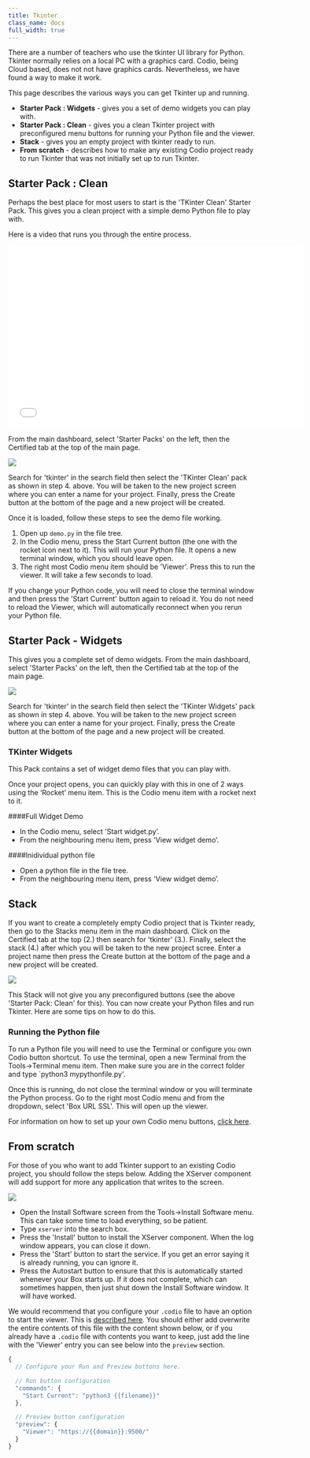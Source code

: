 ```yaml
---
title: Tkinter
class_name: docs
full_width: true
---
```


There are a number of teachers who use the tkinter UI library for Python. Tkinter normally relies on a local PC with a graphics card. Codio, being Cloud based, does not not have graphics cards. Nevertheless, we have found a way to make it work.

This page describes the various ways you can get Tkinter up and running.

- **Starter Pack : Widgets** - gives you a set of demo widgets you can play with.
- **Starter Pack : Clean** - gives you a clean Tkinter project with preconfigured menu buttons for running your Python file and the viewer.
- **Stack** - gives you an empty project with tkinter ready to run.
- **From scratch** - describes how to make any existing Codio project ready to run Tkinter that was not initially set up to run Tkinter.

## Starter Pack : Clean
Perhaps the best place for most users to start is the 'TKinter Clean' Starter Pack. This gives you a clean project with a simple demo Python file to play with.

Here is a video that runs you through the entire process.

<div class="video">
<div class="video-wrapper">
<iframe src="//player.vimeo.com/video/131579422" width="600" height="370" frameborder="0" webkitallowfullscreen mozallowflscreen allowfullscreen></iframe>
</div>
</div>

From the main dashboard, select 'Starter Packs' on the left, then the Certified tab at the top of the main page.

![](/img/docs/tkinter-pack.png)

Search for 'tkinter' in the search field then select the 'TKinter Clean' pack as shown in step 4. above. You will be taken to the new project screen where you can enter a name for your project. Finally, press the Create button at the bottom of the page and a new project will be created.

Once it is loaded, follow these steps to see the demo file working.

1. Open up `demo.py` in the file tree.
1. In the Codio menu, press the Start Current button (the one with the rocket icon next to it). This will run your Python file. It opens a new terminal window, which you should leave open.
1. The right most Codio menu item should be 'Viewer'. Press this to run the viewer. It will take a few seconds to load.

If you change your Python code, you will need to close the terminal window and then press the 'Start Current' button again to reload it. You do not need to reload the Viewer, which will automatically reconnect when you rerun your Python file.


## Starter Pack - Widgets
This gives you a complete set of demo widgets. From the main dashboard, select 'Starter Packs' on the left, then the Certified tab at the top of the main page.

![](/img/docs/tkinter-pack.png)

Search for 'tkinter' in the search field then select the 'TKinter Widgets' pack as shown in step 4. above. You will be taken to the new project screen where you can enter a name for your project. Finally, press the Create button at the bottom of the page and a new project will be created.

### TKinter Widgets
This Pack contains a set of widget demo files that you can play with.

Once your project opens, you can quickly play with this in one of 2 ways using the ‘Rocket’ menu item. This is the Codio menu item with a rocket next to it.

####Full Widget Demo

- In the Codio menu, select 'Start widget.py’.
- From the neighbouring menu item, press 'View widget demo’.

####Inidividual python file

- Open a python file in the file tree.
- From the neighbouring menu item, press 'View widget demo’.


## Stack
If you want to create a completely empty Codio project that is Tkinter ready, then go to the Stacks menu item in the main dashboard. Click on the Certified tab at the top (2.) then search for 'tkinter' (3.). Finally, select the stack (4.) after which you will be taken to the new project scree. Enter a project name then press the Create button at the bottom of the page and a new project will be created.

![](/img/docs/tkinter-stack.png)

This Stack will not give you any preconfigured buttons (see the above 'Starter Pack: Clean' for this).
You can now create your Python files and run Tkinter. Here are some tips on how to do this.

### Running the Python file
To run a Python file you will need to use the Terminal or configure you own Codio button shortcut. To use the terminal, open a new Terminal from the Tools->Terminal menu item. Then make sure you are in the correct folder and type `python3 mypythonfile.py'.

Once this is running, do not close the terminal window or you will terminate the Python process. Go to the right most Codio menu and from the dropdown, select 'Box URL SSL'. This will open up the viewer.

For information on how to set up your own Codio menu buttons, [click here](/docs/boxes/runmenu/).


## From scratch
For those of you who want to add Tkinter support to an existing Codio project, you should follow the steps below. Adding the XServer component will add support for more any application that writes to the screen.


![](/img/docs/xserver-install.png)

- Open the Install Software screen from the Tools->Install Software menu. This can take some time to load everything, so be patient.
- Type `xserver` into the search box.
- Press the 'Install' button to install the XServer component. When the log window appears, you can close it down.
- Press the 'Start' button to start the service. If you get an error saying it is already running, you can ignore it.
- Press the Autostart button to ensure that this is automatically started whenever your Box starts up. If it does not complete, which can sometimes happen, then just shut down the Install Software window. It will have worked.


We would recommend that you configure your `.codio` file to have an option to start the viewer. This is [described here](/docs/boxes/runmenu/). You should either add overwrite the entire contents of this file with the content shown below, or if you already have a `.codio` file with contents you want to keep, just add the line with the 'Viewer' entry you can see below into the `preview` section.

```javascript
{
  // Configure your Run and Preview buttons here.

  // Run button configuration
  "commands": {
    "Start Current": "python3 {{filename}}"
  },

  // Preview button configuration
  "preview": {
    "Viewer": "https://{{domain}}:9500/"
  }
}
```
